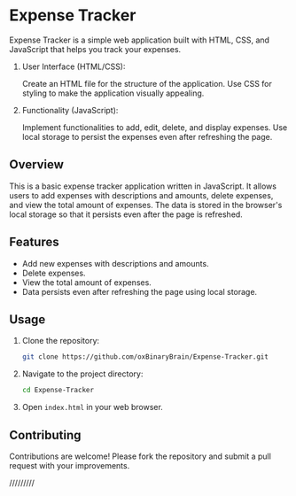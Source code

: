 # Expense Tracker

Expense Tracker is a simple web application built with HTML, CSS, and JavaScript that helps you track your expenses.

1. User Interface (HTML/CSS):

    Create an HTML file for the structure of the application.
    Use CSS for styling to make the application visually appealing.

2. Functionality (JavaScript):

    Implement functionalities to add, edit, delete, and display expenses.
    Use local storage to persist the expenses even after refreshing the page.


## Overview 
This is a basic expense tracker application written in JavaScript. It allows users to add expenses with descriptions and amounts, delete expenses, and view the total amount of expenses. The data is stored in the browser's local storage so that it persists even after the page is refreshed.


   
## Features

- Add new expenses with descriptions and amounts.
- Delete expenses.
- View the total amount of expenses.
- Data persists even after refreshing the page using local storage.

## Usage

1. Clone the repository:
    ```bash
    git clone https://github.com/oxBinaryBrain/Expense-Tracker.git
    ```
2. Navigate to the project directory:
    ```bash
    cd Expense-Tracker
    ```
3. Open `index.html` in your web browser.

## Contributing

Contributions are welcome! Please fork the repository and submit a pull request with your improvements.

/////////



